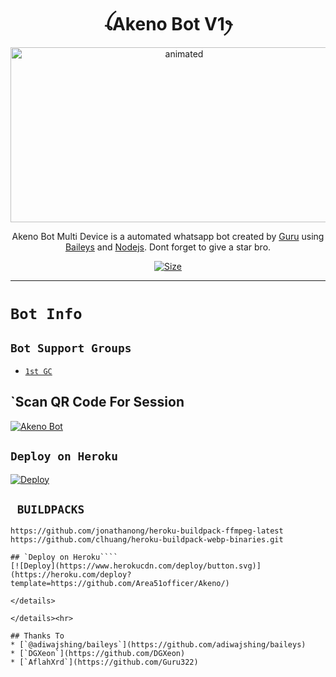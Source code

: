 <h1 align="center">ꪶAkeno Bot V1ꫂ<br></h1>
<p align="center">
<img src="https://c.tenor.com/Q3hXgsRIcswAAAAM/akeno-himejima.gif" alt="animated" width="540" height="280" />
</p>

<p align="center">
Akeno Bot Multi Device is a automated whatsapp bot created by <a href="https://github.com/Guru322" target="_blank">Guru</a> using <a href="https://github.com/adiwajshing/Baileys" target="_blank">Baileys</a> and <a href="https://github.com/nodejs" target="_blank">Nodejs</a>. Dont forget to give a star bro.
</p>

<p align="center">
<a href="https://youtu.be/dQw4w9WgXcQ"><img title="Size" src="https://img.shields.io/badge/Tutorial-Video-green"></a>
</p>

------

# ```Bot Info```

## ```Bot Support Groups```
- [`1st GC`](https://chat.whatsapp.com/KpDtH4QC2cKH3q9LphFMLA)

## `Scan QR Code For Session
[![Akeno Bot](https://repl.it/badge/github/quiec/whatsasena)](https://replit.com/@Guru322/Akeno-Bot-md2-qr-code?v=1)


## `Deploy on Heroku`
[![Deploy](https://www.herokucdn.com/deploy/button.svg)](https://heroku.com/deploy?template=https://github.com/Area51officer/Akeno/)


## ` BUILDPACKS`

```
https://github.com/jonathanong/heroku-buildpack-ffmpeg-latest
https://github.com/clhuang/heroku-buildpack-webp-binaries.git

## `Deploy on Heroku````
[![Deploy](https://www.herokucdn.com/deploy/button.svg)](https://heroku.com/deploy?template=https://github.com/Area51officer/Akeno/)

</details>

</details><hr>

## Thanks To
* [`@adiwajshing/baileys`](https://github.com/adiwajshing/baileys)
* [`DGXeon`](https://github.com/DGXeon)
* [`AflahXrd`](https://github.com/Guru322)

